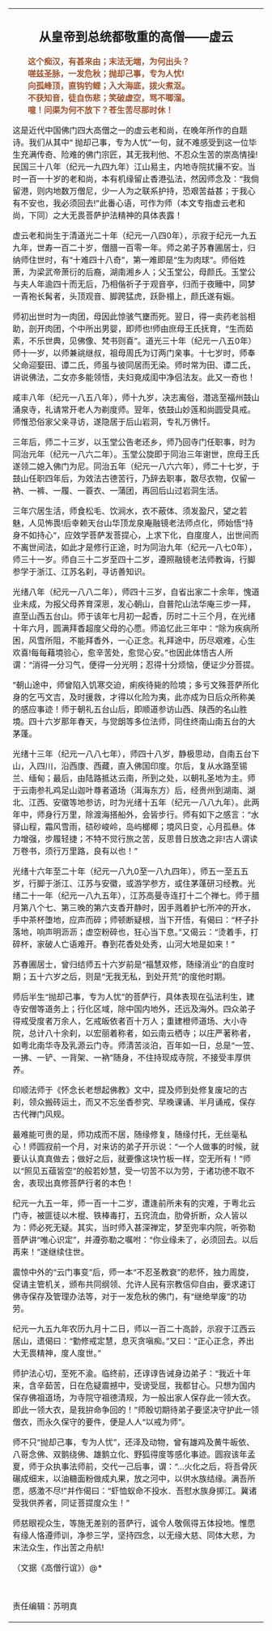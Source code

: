 <a name="1" id="1" target="_blank"></a><span id="1"></span>
<table align=center ><tr><td width="800"><h2 align=center>从皇帝到总统都敬重的高僧——虚云</h2>

<p style="padding-left: 30px;"><b><span style="color: #a0522d;">这个痴汉，有甚来由；末法无端，为何出头？<br />
嗟兹圣脉，一发危秋；抛却己事，专为人忧!<br />
向孤峰顶，直钩钓鲤；入大海底，拨火煮沤。<br />
不获知音，徒自伤悲；笑破虚空，骂不唧溜。<br />
噫！问渠为何不放下？苍生苦尽那时休！</span></b></p>
<p>这是近代中国佛门四大高僧之一的<ahref="https://github.com/jbnpp2467/djy/blob/master/gb/tag/%E8%99%9A%E4%BA%91.md#1">虚云</a>老和尚，在晚年所作的自题诗。我们从其中“ 抛却己事，专为人忧”一句，就不难感受到这一位毕生充满传奇、险难的佛门宗匠，其无我利他、不忍众生苦的崇高情操!民国三十八年（纪元一九四九年）江山易主，内地寺院扰攘不安。当时一百一十岁的老和尚，本有机缘留止香港弘法，然因师念及：“我倘留港，则内地数万僧尼，少一人为之联系护持，恐艰苦益甚；于我心有不安也，我必须回去!”此番心语，可作为师（本文专指虚云老和尚，下同）之大无畏菩萨护法精神的具体表露！</p>
<p>虚云老和尚生于清道光二十年（纪元一八四0年），示寂于纪元一九五九年，世寿一百二十岁，僧腊一百零一年。师之弟子苏春圃居士，归纳师住世时，有“十难四十八奇”，第一难即是“生为肉球”。师俗姓萧，为梁武帝萧衍的后裔，湖南湘乡人；父玉堂公，母颜氏。玉堂公与夫人年逾四十而无后，乃相偕祈子于观音亭，归而于夜睡中，同梦一青袍长髯者，头顶观音、脚跨猛虎，跃卧榻上，颜氏遂有娠。</p>
<p>师初出世时为一肉团，母因此惊骇气壅而死。翌日，得一卖药老翁相助，剖开肉团，个中所出男婴，即师也!师由庶母王氏抚育，“生而茹素，不乐世典，见佛像、梵书则喜”。道光三十年（纪元一八五0年）师十一岁，以师兼祧继叔，祖母周氏为订两门亲事。十七岁时，师奉父命迎娶田、谭二氏，师虽与彼同居而无染。师时常为田、谭二氏，讲说佛法，二女亦多能领悟，夫妇竟成闺中净侣法友。此又一奇也！</p>
<p>咸丰八年（纪元一八五八年），师十九岁，决志离俗，潜逃至福州鼓山涌泉寺，礼请常开老人为剃度师。翌年，依鼓山妙莲和尚圆受具戒。师惟恐俗家父亲寻访，遂隐居于后山岩洞，专礼万佛忏。</p>
<p>三年后，师二十三岁，以玉堂公告老还乡，师乃回寺门任职事，时为同治元年（纪元一八六二年）。玉堂公旋即于同治三年谢世，庶母王氏遂领二媳入佛门为尼。同治五年（纪元一八六六年），师二十七岁，于鼓山任职四年后，为效法古德苦行，乃辞去职事，散尽衣物，仅留一衲、一裤、一履、一蓑衣、一蒲团，再回后山过岩洞生活。</p>
<p>三年穴居生活，师食松毛、饮涧水，衣不蔽体、须发盈尺，望之若魅，人见怖畏!后幸赖天台山华顶龙泉庵融镜老法师点化，师始悟“持身不如持心&#8221;，应效学菩萨发菩提心，上求下化，自度度人，出世间而不离世间法，如此才是修行正途，时为同治九年（纪元一八七0年），师三十一岁。师自三十二岁至四十二岁，遵照融镜老法师教诲，行脚参学于浙江、江苏名刹，寻访善知识。</p>
<p>光绪八年（纪元一八八二年），师四十三岁，自省出家二十余年，愧道业未成，为报父母养育深恩，发心朝山，自普陀山法华庵三步一拜，直至山西五台山。师于该年七月初一起香，历时二十三个月，在光绪十年六月，圆满拜香超度父母的心愿。师追忆此三年中：“除为疾病所困，风雪所阻，不能拜香外，一心正念。礼拜途中，历尽艰难，心生欢喜!每每藉境验心，愈辛苦处，愈觉心安。”也因此体悟古人所谓：“消得一分习气，便得一分光明；忍得十分烦恼，便证少分菩提。</p>
<p>”朝山途中，师曾陷入饥寒交迫，痢疾待毙的险境；多亏文殊菩萨所化身的乞丐文吉，及时援救，才得以化险为夷，此亦成为日后众所称美的感应事迹！师于朝礼五台山后，即顺道参访山西、陕西的名山胜境。四十六岁那年春天，与觉朗等多位法师，同住终南山南五台的大茅蓬。</p>
<p>光绪十三年（纪元一八八七年），师四十八岁，静极思动，自南五台下山，入四川，沿西康、西藏，直入佛国印度。尔后，复从水路至锡兰、缅甸；最后，由陆路抵达云南，所到之处，以朝礼圣地为主。师于云南参礼鸡足山迦叶尊者道场（洱海东方）后，经贵州到湖南、湖北、江西、安徽等地参访，时为光绪十五年（纪元一八八九年）。此两年中，师身行万里，除渡海搭船外，会皆步行。师有如下之感言：“水驿山程，霜风雪雨，碛砂峻岭，岛屿榔椰；境风日变，心月孤悬。体力增强，步履轻捷；不特不觉行旅之苦，反思昔日放逸之非!古人谓读万卷书，须行万里路，良有以也！”</p>
<p>光绪十六年至二十年（纪元一八九0至一八九四年），师五一至五五岁，行脚于浙江、江苏与安徽，或游学参方，或住茅蓬研习经教。光绪二十一年（纪元一八九五年），江苏高曼寺连打十二个禅七。师于腊月第八个七、第三晚的第六支香开静时，因手溅着护七所冲的开水，手中茶杯堕地，应声而碎；师顿断疑根，当下开悟，有偈曰：“杯子扑落地，响声明沥沥；虚空粉碎也，狂心当下息。”又偈云：“烫着手，打碎杯，家破人亡语难开。春到花香处处秀，山河大地是如来！”</p>
<p>苏春圃居士，曾归结师五十六岁前是“福慧双修，随缘消业”的自度时期；五十六岁之后，则是“无我无私，到处开荒”的度他时期。</p>
<p>师后半生“抛却己事，专为人忧”的菩萨行，具体表现在弘法利生，建寺安僧等道务上；行化区域，除中国内地外，还远及海外。四众弟子得戒受度者万余人，乞戒皈依者百十万人；重建橙师道场、大小寺院，总计八十余刹，以宏丽着称者，如云南云栖寺；以庄严著称者，如粤北南华寺及乳源云门寺。师清苦淡泊，百年如一日，总是“一笠、一拂、一铲、一背架、一衲”随身，不住持现成寺院，不接受丰厚供养。</p>
<p>印顺法师于《怀念长老想起佛教》文中，提及师到处修复废圮的古刹，领众搬砖运土，而又不忘坐香参究、早晚课诵、半月诵戒，保存古代禅门风规。</p>
<p>最难能可贵的是，师功成而不居，随缘修复，随缘付托，无丝毫私心！师圆寂前一个月，对来访的弟子开示说：“一个人做事的时候，就要认认真真做去；做好之后，就要像这块竹板一样，空无所有！”师以“照见五蕴皆空”的般若妙慧，受一切苦不以为劳，于诸功德不取不舍，表现出真修菩萨行者的本色！</p>
<p>纪元一九五一年，师一百一十二岁，遭逢前所未有的灾难，于粤北云门寺，被匪徒以木棍、铁棒毒打，五窍流血，肋骨折断，众人皆以为：师必死无疑。其实，当时师入甚深禅定，梦至兜率内院，听弥勒菩萨讲“唯心识定”，并遵弥勒之嘱咐：“你业缘未了，必须回去。以后再来！”遂继续住世。</p>
<p>震惊中外的“云门事变”后，师一本“不忍圣教衰”的悲怀，独力周旋，促请主管机关，颁布共同纲领、允许人民有宗教信仰自由，要求速订佛寺保存及管理办法等，对于一发危秋的佛门，有“继绝举废”的功劳。</p>
<p>纪元一九五九年农历九月十二日，师以一百二十高龄，示寂于江西云居山，遗偈曰：“勤修戒定慧，息灭贪嗔痴。”又曰：“正心正念，养出大无畏精神，度人度世。”</p>
<p>师护法心切，至死不渝。临终前，还谆谆告诫身边弟子：“我近十年来，含辛茹苦，日在危疑震撼中，受谤受屈，我都甘心。只想为国内保存佛祖道场，为寺院守祖德清规，为一般出家人保存此一领大衣。即此一领大衣，是我拚命争回的！”师殷切期待弟子要坚决守护此一领僧衣，而永久保守的要件，便是人人“以戒为师”。</p>
<p>师不只“抛却己事，专为人忧”，还泽及动物，曾有雄鸡及黄牛皈依、八哥念佛、双鹅绕佛、雄鹅立化、野狐得度等感化事迹。圆寂该年孟夏，师于众执事法师前，交代一己后事，谓：“…火化之后，将吾骨灰碾成细末，以油糖面粉做成丸果，放之河中，以供水族结缘。满吾所愿，感激不尽!”并作偈曰：“虾恤蚁命不投水．吾慰水族身掷江。冀诸受我供养者，同证菩提度众生！”</p>
<p>师慈眼视众生，等施无差别的菩萨行，诚令人敬佩得五体投地。惟愿有缘人恪遵师训，净参三学，坚持四念，以无缘大慈、同体大悲，为末法众生，作出苦之舟航!</p>
<p>（文据《高僧行谊》）@*</p>
<p>&nbsp;</p>
<p>责任编辑：苏明真</p>
</td></tr></table>
